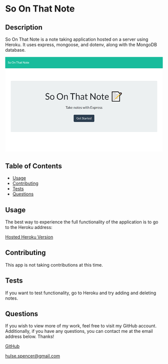 # So On That Note

## Description

So On That Note is a note taking application hosted on a server using Heroku. It uses express, mongoose, and dotenv, along with the MongoDB database.

![screenshot of the main page](./assets/images/main-page-screenshot.png)

## Table of Contents

- [Usage](#usage)
- [Contributing](#contributing)
- [Tests](#tests)
- [Questions](#questions)
  <a name="installation"></a>

## Usage

The best way to experience the full functionality of the application is to go to the Heroku address:

[Hosted Heroku Version](https://mysterious-woodland-45975.herokuapp.com/)

<a name="contributing"></a>

## Contributing

This app is not taking contributions at this time.
<a name="tests"></a>

## Tests

If you want to test functionality, go to Heroku and try adding and deleting notes.
<a name="questions"></a>

## Questions

If you wish to view more of my work, feel free to visit my GitHub account. Additionally, if you have any questions, you can contact me at the email address below. Thanks!

[GitHub](https://github.com/SpencerHulse)

<hulse.spencer@gmail.com>
